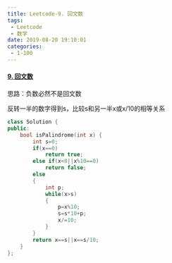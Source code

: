 ```yaml
---
title: Leetcode-9. 回文数
tags:
 - Leetcode
 - 数学
date: 2019-08-20 19:10:01
categories:
 - 1-100
---
```


#### [9. 回文数](https://leetcode-cn.com/problems/palindrome-number/)

思路：负数必然不是回文数

反转一半的数字得到s，比较s和另一半x或x/10的相等关系

<!--more-->

```c++
class Solution {
public:
    bool isPalindrome(int x) {
        int s=0;
        if(x==0)
            return true;
        else if(x<0||x%10==0)
            return false;
        else 
        {
            int p;
            while(x>s)
            {
                p=x%10;
                s=s*10+p;
                x/=10;
            }
        }
        return x==s||x==s/10;
    }
};
```

